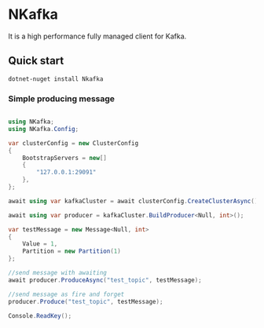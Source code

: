 # NKafka

It is a high performance fully managed client for Kafka.

## Quick start

```dotnet-nuget install Nkafka```

### Simple producing message

```csharp

using NKafka;
using NKafka.Config;

var clusterConfig = new ClusterConfig
{
    BootstrapServers = new[]
    {
        "127.0.0.1:29091"
    },
};

await using var kafkaCluster = await clusterConfig.CreateClusterAsync();

await using var producer = kafkaCluster.BuildProducer<Null, int>();

var testMessage = new Message<Null, int>
{
    Value = 1,
    Partition = new Partition(1)
};

//send message with awaiting
await producer.ProduceAsync("test_topic", testMessage);

//send message as fire and forget
producer.Produce("test_topic", testMessage);

Console.ReadKey();

```